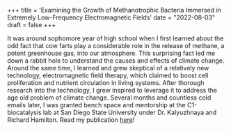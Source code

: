 +++
title = 'Examining the Growth of Methanotrophic Bacteria Immersed in Extremely Low-Frequency Electromagnetic Fields'
date = "2022-08-03"
draft = false
+++

It was around sophomore year of high school when I first learned about the odd fact that cow farts play a considerable role in the release of methane, a potent greenhouse gas, into our atmosphere. This surprising fact led me down a rabbit hole to understand the causes and effects of climate change. Around the same time, I learned and grew skeptical of a relatively new technology, electromagnetic field therapy, which claimed to boost cell proliferation and nutrient circulation in living systems. After thorough research into the technology, I grew inspired to leverage it to address the age old problem of climate change. Several months and countless cold emails later, I was granted bench space and mentorship at the C1-biocatalysis lab at San Diego State University under Dr. Kalyuzhnaya and Richard Hamilton. Read my publication [here](https://emerginginvestigators.org/articles/21-170)!